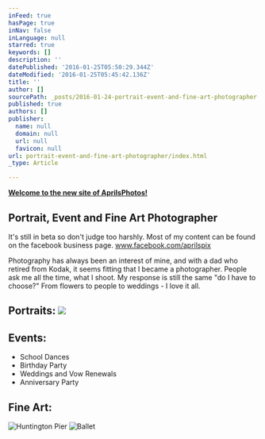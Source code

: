 ```yaml
---
inFeed: true
hasPage: true
inNav: false
inLanguage: null
starred: true
keywords: []
description: ''
datePublished: '2016-01-25T05:50:29.344Z'
dateModified: '2016-01-25T05:45:42.136Z'
title: ''
author: []
sourcePath: _posts/2016-01-24-portrait-event-and-fine-art-photographer.md
published: true
authors: []
publisher:
  name: null
  domain: null
  url: null
  favicon: null
url: portrait-event-and-fine-art-photographer/index.html
_type: Article

---
```

**[Welcome to the new site of AprilsPhotos!][0]**

## Portrait, Event and Fine Art Photographer

It's still in beta so don't judge too harshly. Most of my content can be found on the facebook business page. [www.facebook.com/aprilspix ][1]

Photography has always been an interest of mine, and with a dad who retired from Kodak, it seems fitting that I became a photographer. People ask me all the time, what I shoot. My response is still the same "do I have to choose?" From flowers to people to weddings - I love it all.

## Portraits: ![](https://s3-us-west-2.amazonaws.com/the-grid-img/p/db3eec0998451b3a631ff8b834edeff703f46e5b.jpg)

## Events:

* School Dances
* Birthday Party
* Weddings and Vow Renewals
* Anniversary Party

## Fine Art:
![Huntington Pier](https://s3-us-west-2.amazonaws.com/the-grid-img/p/9a51ecfd8f7f0ad8a426ba7838aa2ecd167ed669.jpg)
![Ballet](https://s3-us-west-2.amazonaws.com/the-grid-img/p/8ef3871b284839d5e74cebcb5f1542fd5b6246df.jpg)

[0]: null
[1]: www.facebook.com/aprilspix